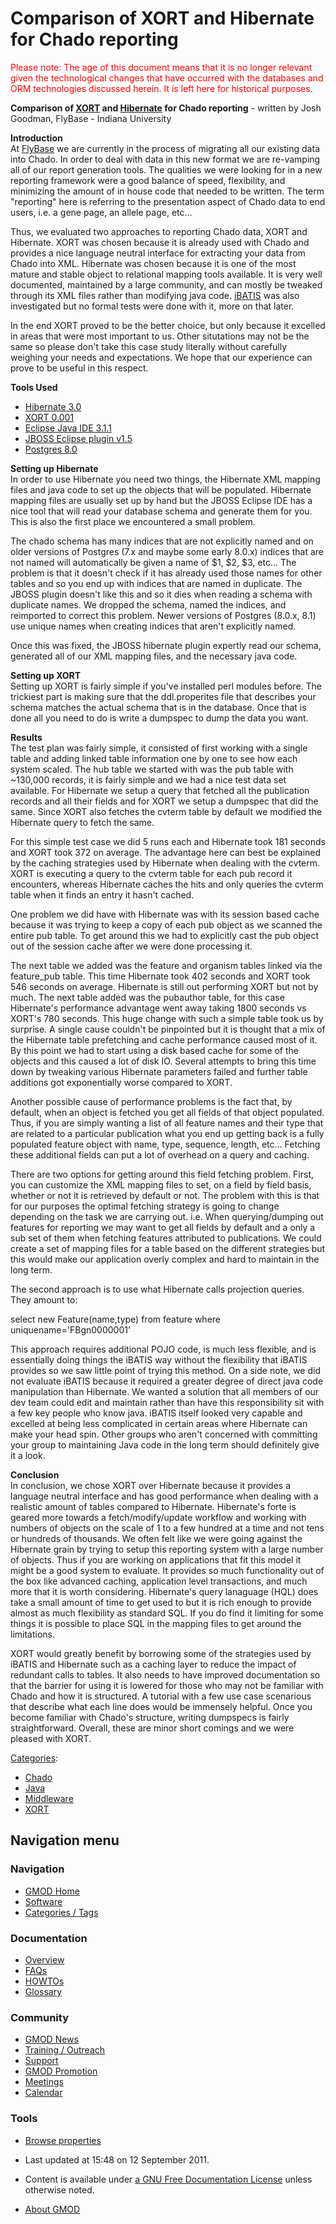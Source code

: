 



<span id="top"></span>




# <span dir="auto">Comparison of XORT and Hibernate for Chado reporting</span>









<span style="color: red;">Please note: The age of this document means
that it is no longer relevant given the technological changes that have
occurred with the databases and ORM technologies discussed herein. It is
left here for historical purposes.</span>

  
**Comparison of [XORT](XORT.1 "XORT") and
<a href="http://www.hibernate.org/" class="external text"
rel="nofollow">Hibernate</a> for Chado reporting** - written by Josh
Goodman, FlyBase - Indiana University

**Introduction**  
At <a href="http://flybase.org/" class="external text"
rel="nofollow">FlyBase</a> we are currently in the process of migrating
all our existing data into Chado. In order to deal with data in this new
format we are re-vamping all of our report generation tools. The
qualities we were looking for in a new reporting framework were a good
balance of speed, flexibility, and minimizing the amount of in house
code that needed to be written. The term "reporting" here is referring
to the presentation aspect of Chado data to end users, i.e. a gene page,
an allele page, etc...

Thus, we evaluated two approaches to reporting Chado data, XORT and
Hibernate. XORT was chosen because it is already used with Chado and
provides a nice language neutral interface for extracting your data from
Chado into XML. Hibernate was chosen because it is one of the most
mature and stable object to relational mapping tools available. It is
very well documented, maintained by a large community, and can mostly be
tweaked through its XML files rather than modifying java code.
<a href="http://ibatis.org/" class="external text"
rel="nofollow">iBATIS</a> was also investigated but no formal tests were
done with it, more on that later.

In the end XORT proved to be the better choice, but only because it
excelled in areas that were most important to us. Other situtations may
not be the same so please don't take this case study literally without
carefully weighing your needs and expectations. We hope that our
experience can prove to be useful in this respect.

**Tools Used**

- <a href="http://hibernate.org/" class="external text"
  rel="nofollow">Hibernate 3.0</a>
- <a
  href="http://sourceforge.net/project/showfiles.php?group_id=27707&amp;package_id=148718"
  class="external text" rel="nofollow">XORT 0.001</a>
- <a href="http://eclipse.org/" class="external text"
  rel="nofollow">Eclipse Java IDE 3.1.1</a>
- <a href="http://www.jboss.com/products/jbosside/downloads"
  class="external text" rel="nofollow">JBOSS Eclipse plugin v1.5</a>
- <a href="http://www.postgresql.org/" class="external text"
  rel="nofollow">Postgres 8.0</a>

**Setting up Hibernate**  
In order to use Hibernate you need two things, the Hibernate XML mapping
files and java code to set up the objects that will be populated.
Hibernate mapping files are usually set up by hand but the JBOSS Eclipse
IDE has a nice tool that will read your database schema and generate
them for you. This is also the first place we encountered a small
problem.

The chado schema has many indices that are not explicitly named and on
older versions of Postgres (7.x and maybe some early 8.0.x) indices that
are not named will automatically be given a name of \$1, \$2, \$3,
etc... The problem is that it doesn't check if it has already used those
names for other tables and so you end up with indices that are named in
duplicate. The JBOSS plugin doesn't like this and so it dies when
reading a schema with duplicate names. We dropped the schema, named the
indices, and reimported to correct this problem. Newer versions of
Postgres (8.0.x, 8.1) use unique names when creating indices that aren't
explicitly named.

Once this was fixed, the JBOSS hibernate plugin expertly read our
schema, generated all of our XML mapping files, and the necessary java
code.

**Setting up XORT**  
Setting up XORT is fairly simple if you've installed perl modules
before. The trickiest part is making sure that the ddl.properites file
that describes your schema matches the actual schema that is in the
database. Once that is done all you need to do is write a dumpspec to
dump the data you want.

**Results**  
The test plan was fairly simple, it consisted of first working with a
single table and adding linked table information one by one to see how
each system scaled. The hub table we started with was the pub table with
~130,000 records, it is fairly simple and we had a nice test data set
available. For Hibernate we setup a query that fetched all the
publication records and all their fields and for XORT we setup a
dumpspec that did the same. Since XORT also fetches the cvterm table by
default we modified the Hibernate query to fetch the same.

For this simple test case we did 5 runs each and Hibernate took 181
seconds and XORT took 372 on average. The advantage here can best be
explained by the caching strategies used by Hibernate when dealing with
the cvterm. XORT is executing a query to the cvterm table for each pub
record it encounters, whereas Hibernate caches the hits and only queries
the cvterm table when it finds an entry it hasn't cached.

One problem we did have with Hibernate was with its session based cache
because it was trying to keep a copy of each pub object as we scanned
the entire pub table. To get around this we had to explicitly cast the
pub object out of the session cache after we were done processing it.

The next table we added was the feature and organism tables linked via
the feature_pub table. This time Hibernate took 402 seconds and XORT
took 546 seconds on average. Hibernate is still out performing XORT but
not by much. The next table added was the pubauthor table, for this case
Hibernate's performance advantage went away taking 1800 seconds vs
XORT's 780 seconds. This huge change with such a simple table took us by
surprise. A single cause couldn't be pinpointed but it is thought that a
mix of the Hibernate table prefetching and cache performance caused most
of it. By this point we had to start using a disk based cache for some
of the objects and this caused a lot of disk IO. Several attempts to
bring this time down by tweaking various Hibernate parameters failed and
further table additions got exponentially worse compared to XORT.

Another possible cause of performance problems is the fact that, by
default, when an object is fetched you get all fields of that object
populated. Thus, if you are simply wanting a list of all feature names
and their type that are related to a particular publication what you end
up getting back is a fully populated feature object with name, type,
sequence, length, etc... Fetching these additional fields can put a lot
of overhead on a query and caching.

There are two options for getting around this field fetching problem.
First, you can customize the XML mapping files to set, on a field by
field basis, whether or not it is retrieved by default or not. The
problem with this is that for our purposes the optimal fetching strategy
is going to change depending on the task we are carrying out. i.e. When
querying/dumping out features for reporting we may want to get all
fields by default and a only a sub set of them when fetching features
attributed to publications. We could create a set of mapping files for a
table based on the different strategies but this would make our
application overly complex and hard to maintain in the long term.

The second approach is to use what Hibernate calls projection queries.
They amount to:

select new Feature(name,type) from feature where
uniquename='FBgn0000001'

This approach requires additional POJO code, is much less flexible, and
is essentially doing things the iBATIS way without the flexibility that
iBATIS provides so we saw little point of trying this method. On a side
note, we did not evaluate iBATIS because it required a greater degree of
direct java code manipulation than Hibernate. We wanted a solution that
all members of our dev team could edit and maintain rather than have
this responsibility sit with a few key people who know java. iBATIS
itself looked very capable and excelled at being less complicated in
certain areas where Hibernate can make your head spin. Other groups who
aren't concerned with committing your group to maintaining Java code in
the long term should definitely give it a look.

**Conclusion**  
In conclusion, we chose XORT over Hibernate because it provides a
language neutral interface and has good performance when dealing with a
realistic amount of tables compared to Hibernate. Hibernate's forte is
geared more towards a fetch/modify/update workflow and working with
numbers of objects on the scale of 1 to a few hundred at a time and not
tens or hundreds of thousands. We often felt like we were going against
the Hibernate grain by trying to setup this reporting system with a
large number of objects. Thus if you are working on applications that
fit this model it might be a good system to evaluate. It provides so
much functionality out of the box like advanced caching, application
level transactions, and much more that it is worth considering.
Hibernate's query lanaguage (HQL) does take a small amount of time to
get used to but it is rich enough to provide almost as much flexibility
as standard SQL. If you do find it limiting for some things it is
possible to place SQL in the mapping files to get around the
limitations.

XORT would greatly benefit by borrowing some of the strategies used by
iBATIS and Hibernate such as a caching layer to reduce the impact of
redundant calls to tables. It also needs to have improved documentation
so that the barrier for using it is lowered for those who may not be
familiar with Chado and how it is structured. A tutorial with a few use
case scenarious that describe what each line does would be immensely
helpful. Once you become familiar with Chado's structure, writing
dumpspecs is fairly straightforward. Overall, these are minor short
comings and we were pleased with XORT.




[Categories](Special%3ACategories "Special%3ACategories"):

- [Chado](Category%3AChado "Category%3AChado")
- [Java](Category%3AJava "Category%3AJava")
- [Middleware](Category%3AMiddleware "Category%3AMiddleware")
- [XORT](Category%3AXORT "Category%3AXORT")






## Navigation menu






### 



<a href="Main_Page"
style="background-image: url(../images/GMOD-cogs.png);"
title="Visit the main page"></a>


### Navigation



- <span id="n-GMOD-Home">[GMOD Home](Main_Page)</span>
- <span id="n-Software">[Software](GMOD_Components)</span>
- <span id="n-Categories-.2F-Tags">[Categories /
  Tags](Categories)</span>




### Documentation



- <span id="n-Overview">[Overview](Overview)</span>
- <span id="n-FAQs">[FAQs](Category%3AFAQ)</span>
- <span id="n-HOWTOs">[HOWTOs](Category%3AHOWTO)</span>
- <span id="n-Glossary">[Glossary](Glossary)</span>




### Community



- <span id="n-GMOD-News">[GMOD News](GMOD_News)</span>
- <span id="n-Training-.2F-Outreach">[Training /
  Outreach](Training_and_Outreach)</span>
- <span id="n-Support">[Support](Support)</span>
- <span id="n-GMOD-Promotion">[GMOD Promotion](GMOD_Promotion)</span>
- <span id="n-Meetings">[Meetings](Meetings)</span>
- <span id="n-Calendar">[Calendar](Calendar)</span>




### Tools

- <span id="t-smwbrowselink"><a
  href="Special%3ABrowse/Comparison_of_XORT_and_Hibernate_for_Chado_reporting"
  rel="smw-browse">Browse properties</a></span>



- <span id="footer-info-lastmod">Last updated at 15:48 on 12 September
  2011.</span>
<!-- - <span id="footer-info-viewcount">18,965 page views.</span> -->
- <span id="footer-info-copyright">Content is available under
  <a href="http://www.gnu.org/licenses/fdl-1.3.html" class="external"
  rel="nofollow">a GNU Free Documentation License</a> unless otherwise
  noted.</span>

<!-- -->

- <span id="footer-places-about">[About
  GMOD](GMOD%3AAbout "GMOD%3AAbout")</span>

<!-- -->




